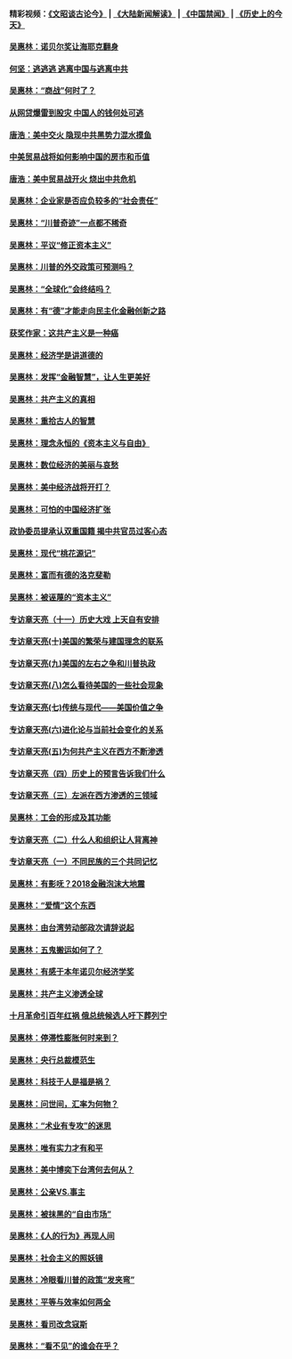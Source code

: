 #### 精彩视频：[《文昭谈古论今》](https://github.com/gfw-breaker/wenzhao/blob/master/README.md?t=01152130) | [《大陆新闻解读》](https://github.com/gfw-breaker/ntdtv-comedy/blob/master/README.md?t=01152130) | [《中国禁闻》](https://github.com/gfw-breaker/ntdtv-news/blob/master/README.md?t=01152130) | [《历史上的今天》](https://github.com/gfw-breaker/today-in-history/blob/master/README.md?t=01152130) 

#### [吴惠林：诺贝尔奖让海耶克翻身](../pages/nsc423/n10890049.md?t=01152130) 

#### [何坚：逃逃逃 逃离中国与逃离中共](../pages/nsc423/n10592891.md?t=01152130) 

#### [吴惠林：“商战”何时了？](../pages/nsc423/n10573558.md?t=01152130) 

#### [从网贷爆雷到股灾 中国人的钱何处可逃](../pages/nsc423/n10572800.md?t=01152130) 

#### [唐浩：美中交火 隐现中共黑势力混水摸鱼](../pages/nsc423/n10544040.md?t=01152130) 

#### [中美贸易战将如何影响中国的房市和币值](../pages/nsc423/n10543697.md?t=01152130) 

#### [唐浩：美中贸易战开火 烧出中共危机](../pages/nsc423/n10540126.md?t=01152130) 

#### [吴惠林：企业家是否应负较多的“社会责任”](../pages/nsc423/n10535022.md?t=01152130) 

#### [吴惠林：“川普奇迹”一点都不稀奇](../pages/nsc423/n10512808.md?t=01152130) 

#### [吴惠林：平议“修正资本主义”](../pages/nsc423/n10495724.md?t=01152130) 

#### [吴惠林：川普的外交政策可预测吗？](../pages/nsc423/n10462387.md?t=01152130) 

#### [吴惠林：“全球化”会终结吗？](../pages/nsc423/n10452838.md?t=01152130) 

#### [吴惠林：有“德”才能走向民主化金融创新之路](../pages/nsc423/n10432292.md?t=01152130) 

#### [获奖作家：这共产主义是一种癌](../pages/nsc423/n10431541.md?t=01152130) 

#### [吴惠林：经济学是讲道德的](../pages/nsc423/n10398014.md?t=01152130) 

#### [吴惠林：发挥“金融智慧”，让人生更美好](../pages/nsc423/n10375019.md?t=01152130) 

#### [吴惠林：共产主义的真相](../pages/nsc423/n10351394.md?t=01152130) 

#### [吴惠林：重拾古人的智慧](../pages/nsc423/n10337691.md?t=01152130) 

#### [吴惠林：理念永恒的《资本主义与自由》](../pages/nsc423/n10316274.md?t=01152130) 

#### [吴惠林：数位经济的美丽与哀愁](../pages/nsc423/n10292946.md?t=01152130) 

#### [吴惠林：美中经济战将开打？](../pages/nsc423/n10258825.md?t=01152130) 

#### [吴惠林：可怕的中国经济扩张](../pages/nsc423/n10219147.md?t=01152130) 

#### [政协委员提承认双重国籍 揭中共官员过客心态](../pages/nsc423/n10208809.md?t=01152130) 

#### [吴惠林：现代“桃花源记”](../pages/nsc423/n10185234.md?t=01152130) 

#### [吴惠林：富而有德的洛克斐勒](../pages/nsc423/n10142264.md?t=01152130) 

#### [吴惠林：被诬蔑的“资本主义”](../pages/nsc423/n10124816.md?t=01152130) 

#### [专访章天亮（十一）历史大戏 上天自有安排](../pages/nsc423/n10094905.md?t=01152130) 

#### [专访章天亮(十)美国的繁荣与建国理念的联系](../pages/nsc423/n10094899.md?t=01152130) 

#### [专访章天亮(九)美国的左右之争和川普执政](../pages/nsc423/n10094889.md?t=01152130) 

#### [专访章天亮(八)怎么看待美国的一些社会现象](../pages/nsc423/n10094857.md?t=01152130) 

#### [专访章天亮(七)传统与现代——美国价值之争](../pages/nsc423/n10093140.md?t=01152130) 

#### [专访章天亮(六)进化论与当前社会变化的关系](../pages/nsc423/n10092036.md?t=01152130) 

#### [专访章天亮(五)为何共产主义在西方不断渗透](../pages/nsc423/n10083620.md?t=01152130) 

#### [专访章天亮（四）历史上的预言告诉我们什么](../pages/nsc423/n10083606.md?t=01152130) 

#### [专访章天亮（三）左派在西方渗透的三领域](../pages/nsc423/n10081115.md?t=01152130) 

#### [吴惠林：工会的形成及其功能](../pages/nsc423/n10080633.md?t=01152130) 

#### [专访章天亮（二）什么人和组织让人背离神](../pages/nsc423/n10076637.md?t=01152130) 

#### [专访章天亮（一）不同民族的三个共同记忆](../pages/nsc423/n10074188.md?t=01152130) 

#### [吴惠林：有影呒？2018金融泡沫大地震](../pages/nsc423/n10040534.md?t=01152130) 

#### [吴惠林：“爱情”这个东西](../pages/nsc423/n10019423.md?t=01152130) 

#### [吴惠林：由台湾劳动部政次请辞说起](../pages/nsc423/n9979679.md?t=01152130) 

#### [吴惠林：五鬼搬运如何了？](../pages/nsc423/n9925338.md?t=01152130) 

#### [吴惠林：有感于本年诺贝尔经济学奖](../pages/nsc423/n9871883.md?t=01152130) 

#### [吴惠林：共产主义渗透全球](../pages/nsc423/n9812748.md?t=01152130) 

#### [十月革命引百年红祸 俄总统候选人吁下葬列宁](../pages/nsc423/n9810182.md?t=01152130) 

#### [吴惠林：停滞性膨胀何时来到？](../pages/nsc423/n9764136.md?t=01152130) 

#### [吴惠林：央行总裁模范生](../pages/nsc423/n9728134.md?t=01152130) 

#### [吴惠林：科技于人是福是祸？](../pages/nsc423/n9672982.md?t=01152130) 

#### [吴惠林：问世间，汇率为何物？](../pages/nsc423/n9621788.md?t=01152130) 

#### [吴惠林：“术业有专攻”的迷思](../pages/nsc423/n9580363.md?t=01152130) 

#### [吴惠林：唯有实力才有和平](../pages/nsc423/n9529599.md?t=01152130) 

#### [吴惠林：美中博奕下台湾何去何从？](../pages/nsc423/n9483598.md?t=01152130) 

#### [吴惠林：公亲VS.事主](../pages/nsc423/n9425637.md?t=01152130) 

#### [吴惠林：被抹黑的“自由市场”](../pages/nsc423/n9351545.md?t=01152130) 

#### [吴惠林：《人的行为》再现人间](../pages/nsc423/n9296339.md?t=01152130) 

#### [吴惠林：社会主义的照妖镜](../pages/nsc423/n9243460.md?t=01152130) 

#### [吴惠林：冷眼看川普的政策“发夹弯”](../pages/nsc423/n9120684.md?t=01152130) 

#### [吴惠林：平等与效率如何两全](../pages/nsc423/n9075430.md?t=01152130) 

#### [吴惠林：看司改念寇斯](../pages/nsc423/n9024915.md?t=01152130) 

#### [吴惠林：“看不见”的谁会在乎？](../pages/nsc423/n8977488.md?t=01152130) 

